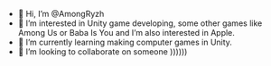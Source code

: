 - 👋 Hi, I’m @AmongRyzh
- 👀 I’m interested in Unity game developing, some other games like Among Us or Baba Is You and I’m also interested in Apple.
- 🌱 I’m currently learning making computer games in Unity.
- 💞️ I’m looking to collaborate on someone ))))))

<!---
AmongRyzh/AmongRyzh is a ✨ special ✨ repository because its `README.md` (this file) appears on your GitHub profile.
You can click the Preview link to take a look at your changes.
--->
